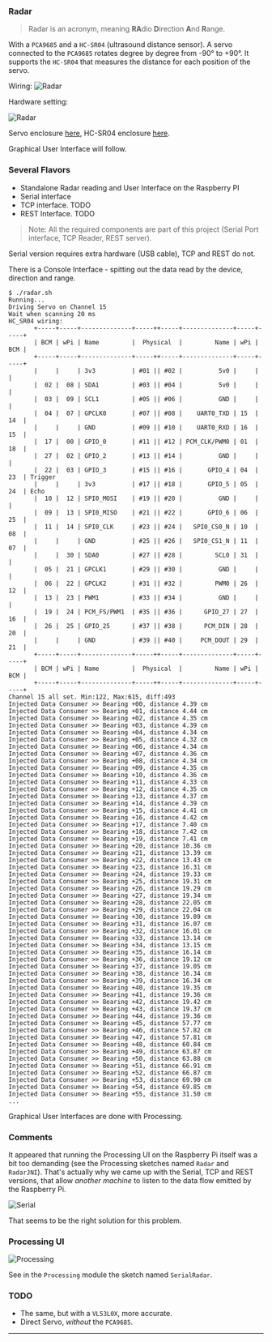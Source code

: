 ### Radar

> Radar is an acronym, meaning **RA**dio **D**irection **A**nd **R**ange.

With a `PCA9685` and a `HC-SR04` (ultrasound distance sensor).
A servo connected to the `PCA9685` rotates degree by degree from -90&deg; to +90&deg;. It supports the
`HC-SR04` that measures the distance for each position of the servo.

Wiring:
![Radar](./rpi.radar_bb.png)

Hardware setting:

![Radar](./radar.png)

Servo enclosure [here](https://www.thingiverse.com/thing:1679838),
HC-SR04 enclosure [here](https://www.thingiverse.com/thing:452720).

Graphical User Interface will follow.

### Several Flavors
- Standalone
    Radar reading and User Interface on the Raspberry PI
- Serial interface
- TCP interface. TODO
- REST Interface. TODO

> Note: All the required components are part of this project (Serial Port interface, TCP Reader, REST server).

Serial version requires extra hardware (USB cable), TCP and REST do not.

There is a Console Interface - spitting out the data read by the device, direction and range.
```
$ ./radar.sh
Running...
Driving Servo on Channel 15
Wait when scanning 20 ms
HC_SR04 wiring:
       +-----+-----+--------------+-----++-----+--------------+-----+-----+
       | BCM | wPi | Name         |  Physical  |         Name | wPi | BCM |
       +-----+-----+--------------+-----++-----+--------------+-----+-----+
       |     |     | 3v3          | #01 || #02 |          5v0 |     |     |
       |  02 |  08 | SDA1         | #03 || #04 |          5v0 |     |     |
       |  03 |  09 | SCL1         | #05 || #06 |          GND |     |     |
       |  04 |  07 | GPCLK0       | #07 || #08 |    UART0_TXD | 15  | 14  |
       |     |     | GND          | #09 || #10 |    UART0_RXD | 16  | 15  |
       |  17 |  00 | GPIO_0       | #11 || #12 | PCM_CLK/PWM0 | 01  | 18  |
       |  27 |  02 | GPIO_2       | #13 || #14 |          GND |     |     |
       |  22 |  03 | GPIO_3       | #15 || #16 |       GPIO_4 | 04  | 23  | Trigger
       |     |     | 3v3          | #17 || #18 |       GPIO_5 | 05  | 24  | Echo
       |  10 |  12 | SPI0_MOSI    | #19 || #20 |          GND |     |     |
       |  09 |  13 | SPI0_MISO    | #21 || #22 |       GPIO_6 | 06  | 25  |
       |  11 |  14 | SPI0_CLK     | #23 || #24 |   SPI0_CS0_N | 10  | 08  |
       |     |     | GND          | #25 || #26 |   SPI0_CS1_N | 11  | 07  |
       |     |  30 | SDA0         | #27 || #28 |         SCL0 | 31  |     |
       |  05 |  21 | GPCLK1       | #29 || #30 |          GND |     |     |
       |  06 |  22 | GPCLK2       | #31 || #32 |         PWM0 | 26  | 12  |
       |  13 |  23 | PWM1         | #33 || #34 |          GND |     |     |
       |  19 |  24 | PCM_FS/PWM1  | #35 || #36 |      GPIO_27 | 27  | 16  |
       |  26 |  25 | GPIO_25      | #37 || #38 |      PCM_DIN | 28  | 20  |
       |     |     | GND          | #39 || #40 |     PCM_DOUT | 29  | 21  |
       +-----+-----+--------------+-----++-----+--------------+-----+-----+
       | BCM | wPi | Name         |  Physical  |         Name | wPi | BCM |
       +-----+-----+--------------+-----++-----+--------------+-----+-----+
Channel 15 all set. Min:122, Max:615, diff:493
Injected Data Consumer >> Bearing +00, distance 4.39 cm
Injected Data Consumer >> Bearing +01, distance 4.44 cm
Injected Data Consumer >> Bearing +02, distance 4.35 cm
Injected Data Consumer >> Bearing +03, distance 4.39 cm
Injected Data Consumer >> Bearing +04, distance 4.34 cm
Injected Data Consumer >> Bearing +05, distance 4.32 cm
Injected Data Consumer >> Bearing +06, distance 4.34 cm
Injected Data Consumer >> Bearing +07, distance 4.36 cm
Injected Data Consumer >> Bearing +08, distance 4.34 cm
Injected Data Consumer >> Bearing +09, distance 4.35 cm
Injected Data Consumer >> Bearing +10, distance 4.36 cm
Injected Data Consumer >> Bearing +11, distance 4.33 cm
Injected Data Consumer >> Bearing +12, distance 4.35 cm
Injected Data Consumer >> Bearing +13, distance 4.37 cm
Injected Data Consumer >> Bearing +14, distance 4.39 cm
Injected Data Consumer >> Bearing +15, distance 4.41 cm
Injected Data Consumer >> Bearing +16, distance 4.42 cm
Injected Data Consumer >> Bearing +17, distance 7.40 cm
Injected Data Consumer >> Bearing +18, distance 7.42 cm
Injected Data Consumer >> Bearing +19, distance 7.41 cm
Injected Data Consumer >> Bearing +20, distance 10.36 cm
Injected Data Consumer >> Bearing +21, distance 13.39 cm
Injected Data Consumer >> Bearing +22, distance 13.43 cm
Injected Data Consumer >> Bearing +23, distance 16.31 cm
Injected Data Consumer >> Bearing +24, distance 19.33 cm
Injected Data Consumer >> Bearing +25, distance 19.31 cm
Injected Data Consumer >> Bearing +26, distance 19.29 cm
Injected Data Consumer >> Bearing +27, distance 19.34 cm
Injected Data Consumer >> Bearing +28, distance 22.05 cm
Injected Data Consumer >> Bearing +29, distance 22.04 cm
Injected Data Consumer >> Bearing +30, distance 19.09 cm
Injected Data Consumer >> Bearing +31, distance 16.07 cm
Injected Data Consumer >> Bearing +32, distance 16.01 cm
Injected Data Consumer >> Bearing +33, distance 13.14 cm
Injected Data Consumer >> Bearing +34, distance 13.15 cm
Injected Data Consumer >> Bearing +35, distance 16.14 cm
Injected Data Consumer >> Bearing +36, distance 19.12 cm
Injected Data Consumer >> Bearing +37, distance 19.05 cm
Injected Data Consumer >> Bearing +38, distance 16.34 cm
Injected Data Consumer >> Bearing +39, distance 16.34 cm
Injected Data Consumer >> Bearing +40, distance 19.35 cm
Injected Data Consumer >> Bearing +41, distance 19.36 cm
Injected Data Consumer >> Bearing +42, distance 19.42 cm
Injected Data Consumer >> Bearing +43, distance 19.37 cm
Injected Data Consumer >> Bearing +44, distance 19.36 cm
Injected Data Consumer >> Bearing +45, distance 57.77 cm
Injected Data Consumer >> Bearing +46, distance 57.82 cm
Injected Data Consumer >> Bearing +47, distance 57.81 cm
Injected Data Consumer >> Bearing +48, distance 60.84 cm
Injected Data Consumer >> Bearing +49, distance 63.87 cm
Injected Data Consumer >> Bearing +50, distance 63.88 cm
Injected Data Consumer >> Bearing +51, distance 66.91 cm
Injected Data Consumer >> Bearing +52, distance 66.87 cm
Injected Data Consumer >> Bearing +53, distance 69.90 cm
Injected Data Consumer >> Bearing +54, distance 69.85 cm
Injected Data Consumer >> Bearing +55, distance 31.50 cm
...
```

Graphical User Interfaces are done with Processing.

### Comments
It appeared that running the Processing UI on the Raspberry Pi itself was a bit too demanding (see the Processing sketches named `Radar` and `RadarJNI`).
That's actually why we came up with the Serial, TCP and REST versions, that allow
_another machine_ to listen to the data flow emitted by the Raspberry Pi.

![Serial](./rpi.radar.serial_bb.png)

That seems to be the right solution for this problem.

### Processing UI
![Processing](./radar.UI.png)

See in the `Processing` module the sketch named `SerialRadar`.

### TODO
- The same, but with a `VL53L0X`, more accurate.
- Direct Servo, _without_ the `PCA9685`.

---

